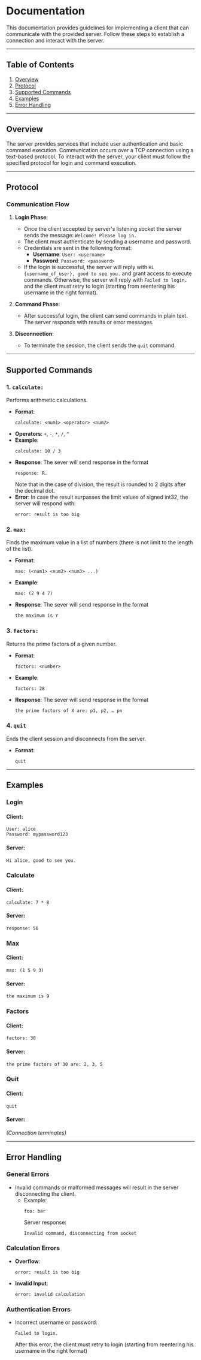 # Documentation
This documentation provides guidelines for implementing a client that can communicate with the provided server. Follow these steps to establish a connection and interact with the server.

---

## Table of Contents

1. [Overview](#overview)  
2. [Protocol](#protocol)  
3. [Supported Commands](#supported-commands)  
4. [Examples](#examples)  
5. [Error Handling](#error-handling)  

---

## Overview

The server provides services that include user authentication and basic command execution. Communication occurs over a TCP connection using a text-based protocol. To interact with the server, your client must follow the specified protocol for login and command execution.

---

## Protocol

### Communication Flow

1. **Login Phase**:
   - Once the client accepted by server's listening socket 
     the server sends the message: `Welcome! Please log in.`
   - The client must authenticate by sending a username and password.
   - Credentials are sent in the following format:
     - **Username**: `User: <username>`
     - **Password**: `Password: <password>`
   - If the login is successful, the server will reply with `Hi {username_of_user}, good to see you.` and grant access to execute commands. Otherwise, the server will reply with `Failed to login.` and the client must retry to login (starting from reentering his username in the right format).

2. **Command Phase**:
   - After successful login, the client can send commands in plain text. The server responds with results or error messages.

3. **Disconnection**:
   - To terminate the session, the client sends the `quit` command.

---

## Supported Commands

### 1. `calculate:`
Performs arithmetic calculations.

- **Format**:  
  ```
  calculate: <num1> <operator> <num2>
  ```
- **Operators**: `+`, `-`, `*`, `/`, `^`
- **Example**:  
  ```
  calculate: 10 / 3
  ```
- **Response**:
The sever will send response in the format
  ```
  response: R.
  ```
  Note that in the case of division, the result is rounded to 2 digits after the decimal dot.
- **Error**:
  In case the result surpasses the limit values of signed int32, the server will respond with:
  ```
  error: result is too big
  ```
### 2. `max:`
Finds the maximum value in a list of numbers (there is not limit to the length of the list).

- **Format**:  
  ```
  max: (<num1> <num2> <num3> ...)
  ```
- **Example**:  
  ```
  max: (2 9 4 7)
  ```
- **Response**:
  The sever will send response in the format
  ```
  the maximum is Y
  ```

### 3. `factors:`
Returns the prime factors of a given number.

- **Format**:  
  ```
  factors: <number>
  ```
- **Example**:  
  ```
  factors: 28
  ```
- **Response**:
  The sever will send response in the format
  ```
  the prime factors of X are: p1, p2, … pn
  ```

### 4. `quit`
Ends the client session and disconnects from the server.

- **Format**:  
  ```
  quit
  ```

---

## Examples

### Login
#### Client:
```
User: alice
Password: mypassword123
```
#### Server:
```
Hi alice, good to see you.
```

### Calculate
#### Client:
```
calculate: 7 * 8
```
#### Server:
```
response: 56
```

### Max
#### Client:
```
max: (1 5 9 3)
```
#### Server:
```
the maximum is 9
```

### Factors
#### Client:
```
factors: 30
```
#### Server:
```
the prime factors of 30 are: 2, 3, 5
```

### Quit
#### Client:
```
quit
```
#### Server:
*(Connection terminates)*

---

## Error Handling

### General Errors
- Invalid commands or malformed messages will result in the server disconnecting the client.
  - Example:
    ```
    foo: bar
    ```
    Server response:
    ```
    Invalid command, disconnecting from socket
    ```

### Calculation Errors
- **Overflow**:
  ```
  error: result is too big
  ```
- **Invalid Input**:
  ```
  error: invalid calculation
  ```

### Authentication Errors
- Incorrect username or password:
  ```
  Failed to login.
  ```
  After this error, the client must retry to login (starting from reentering his username in the right format)